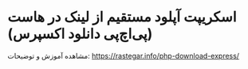 # اسکریپت آپلود مستقیم از لینک در هاست (پی‌اچ‌پی دانلود اکسپرس)
مشاهده آموزش و توضیحات:
https://rastegar.info/php-download-express/
